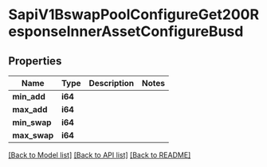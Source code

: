 # SapiV1BswapPoolConfigureGet200ResponseInnerAssetConfigureBusd

## Properties

Name | Type | Description | Notes
------------ | ------------- | ------------- | -------------
**min_add** | **i64** |  | 
**max_add** | **i64** |  | 
**min_swap** | **i64** |  | 
**max_swap** | **i64** |  | 

[[Back to Model list]](../README.md#documentation-for-models) [[Back to API list]](../README.md#documentation-for-api-endpoints) [[Back to README]](../README.md)



